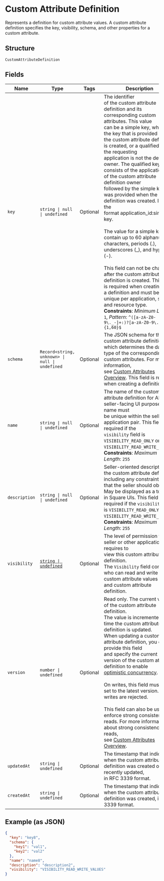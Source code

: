 
# Custom Attribute Definition

Represents a definition for custom attribute values. A custom attribute definition
specifies the key, visibility, schema, and other properties for a custom attribute.

## Structure

`CustomAttributeDefinition`

## Fields

| Name | Type | Tags | Description |
|  --- | --- | --- | --- |
| `key` | `string \| null \| undefined` | Optional | The identifier<br/>of the custom attribute definition and its corresponding custom attributes. This value<br/>can be a simple key, which is the key that is provided when the custom attribute definition<br/>is created, or a qualified key, if the requesting<br/>application is not the definition owner. The qualified key consists of the application ID<br/>of the custom attribute definition owner<br/>followed by the simple key that was provided when the definition was created. It has the<br/>format application_id:simple key.<br/><br/>The value for a simple key can contain up to 60 alphanumeric characters, periods (.),<br/>underscores (_), and hyphens (-).<br/><br/>This field can not be changed<br/>after the custom attribute definition is created. This field is required when creating<br/>a definition and must be unique per application, seller, and resource type.<br/>**Constraints**: *Minimum Length*: `1`, *Pattern*: `^([a-zA-Z0-9\._-]+:)?[a-zA-Z0-9\._-]{1,60}$` |
| `schema` | `Record<string, unknown> \| null \| undefined` | Optional | The JSON schema for the custom attribute definition, which determines the data type of the corresponding custom attributes. For more information,<br/>see [Custom Attributes Overview](https://developer.squareup.com/docs/devtools/customattributes/overview). This field is required when creating a definition. |
| `name` | `string \| null \| undefined` | Optional | The name of the custom attribute definition for API and seller-facing UI purposes. The name must<br/>be unique within the seller and application pair. This field is required if the<br/>`visibility` field is `VISIBILITY_READ_ONLY` or `VISIBILITY_READ_WRITE_VALUES`.<br/>**Constraints**: *Maximum Length*: `255` |
| `description` | `string \| null \| undefined` | Optional | Seller-oriented description of the custom attribute definition, including any constraints<br/>that the seller should observe. May be displayed as a tooltip in Square UIs. This field is<br/>required if the `visibility` field is `VISIBILITY_READ_ONLY` or `VISIBILITY_READ_WRITE_VALUES`.<br/>**Constraints**: *Maximum Length*: `255` |
| `visibility` | [`string \| undefined`](../models/custom-attribute-definition-visibility.md) | Optional | The level of permission that a seller or other applications requires to<br/>view this custom attribute definition.<br/>The `Visibility` field controls who can read and write the custom attribute values<br/>and custom attribute definition. |
| `version` | `number \| undefined` | Optional | Read only. The current version of the custom attribute definition.<br/>The value is incremented each time the custom attribute definition is updated.<br/>When updating a custom attribute definition, you can provide this field<br/>and specify the current version of the custom attribute definition to enable<br/>[optimistic concurrency](https://developer.squareup.com/docs/build-basics/common-api-patterns/optimistic-concurrency).<br/><br/>On writes, this field must be set to the latest version. Stale writes are rejected.<br/><br/>This field can also be used to enforce strong consistency for reads. For more information about strong consistency for reads,<br/>see [Custom Attributes Overview](https://developer.squareup.com/docs/devtools/customattributes/overview). |
| `updatedAt` | `string \| undefined` | Optional | The timestamp that indicates when the custom attribute definition was created or most recently updated,<br/>in RFC 3339 format. |
| `createdAt` | `string \| undefined` | Optional | The timestamp that indicates when the custom attribute definition was created, in RFC 3339 format. |

## Example (as JSON)

```json
{
  "key": "key8",
  "schema": {
    "key1": "val1",
    "key2": "val2"
  },
  "name": "name8",
  "description": "description2",
  "visibility": "VISIBILITY_READ_WRITE_VALUES"
}
```

